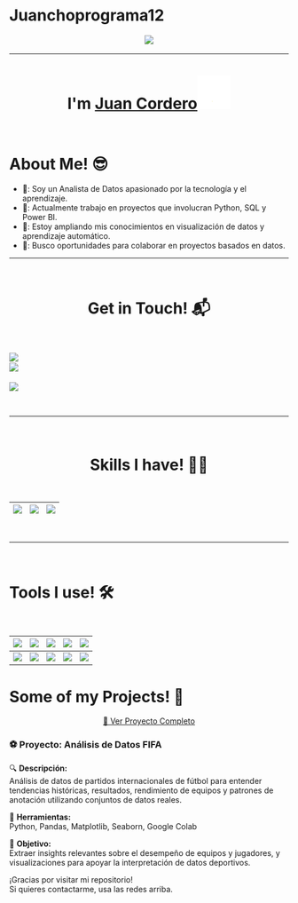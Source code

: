 # Juanchoprograma12


<p align="center">
  <img src="https://miro.medium.com/max/2048/1*OohqW5DGh9CQS4hLY5FXzA.png" height="230"/>
</p>
<hr>
<h1 align="center">I'm <a href="https://github.com/Juachoprograma12">Juan Cordero<a><img src="https://github.com/Kathryn-Jie/Kathryn-Jie/blob/main/wave.gif" width="60px"/></h1>
<br>
<h1>About Me! 😎</h1>

- 🏫: Soy un Analista de Datos apasionado por la tecnología y el aprendizaje.
- 🔭: Actualmente trabajo en proyectos que involucran Python, SQL y Power BI.
- 🌱: Estoy ampliando mis conocimientos en visualización de datos y aprendizaje automático.
- 🤔: Busco oportunidades para colaborar en proyectos basados en datos.
  
<hr>
<br>
<h1 align="center">Get in Touch! 📬</h1>
<br>

<a href="https://www.linkedin.com/in/juan-pérez-4512a7269" target="blank"><img align="center" src="https://img.shields.io/badge/Juan Cordero-0077B5?style=for-the-badge&logo=linkedin&logoColor=white" /></a> &nbsp;&nbsp;&nbsp;  
<a href="mailto:perezcorderojuanjose@gmail.com" target="blank"><img align="center" src="https://img.shields.io/badge/perezcorderojuanjose@gmail.com-D14836?style=for-the-badge&logo=gmail&logoColor=white" /></a>    
&nbsp;&nbsp;&nbsp;       
<a href="https://github.com/Juachoprograma12/fifa/blob/main/fifa.ipynb" target="blank"><img align="center" src="https://img.shields.io/badge/Proyecto%20FIFA-100000?style=for-the-badge&logo=github&logoColor=white" /></a>
  
<br>
<hr>
<br>
<h1 align="center">Skills I have! 🤸‍♂</h1>
<br>

|![](https://img.shields.io/badge/Data%20Analysis-blue?style=for-the-badge)|![](https://img.shields.io/badge/Data%20Visualization-blue?style=for-the-badge)|![](https://img.shields.io/badge/Dashboards-red?style=for-the-badge)|
|---|---|---|

<br>
<hr>
<br>
<h1>Tools I use! 🛠️</h1>
<br>
 
|![](https://img.shields.io/badge/Python-FFD43B?style=for-the-badge&logo=python&logoColor=darkgreen)|![](https://img.shields.io/badge/Jupyter-F37626.svg?&style=for-the-badge&logo=Jupyter&logoColor=white)|![](https://img.shields.io/badge/Pandas-2C2D72?style=for-the-badge&logo=pandas&logoColor=white)|![](https://img.shields.io/badge/Numpy-777BB4?style=for-the-badge&logo=numpy&logoColor=white)|![](https://img.shields.io/badge/Matplotlib-F58025?style=for-the-badge&logo=matplotlib&logoColor=white)|
|---|---|---|---|---|
|![](https://img.shields.io/badge/SQL-4479A1?style=for-the-badge&logo=postgresql&logoColor=white)|![](https://img.shields.io/badge/PostgreSQL-336791?style=for-the-badge&logo=postgresql&logoColor=white)|![](https://img.shields.io/badge/Power%20BI-F2C811?style=for-the-badge&logo=powerbi&logoColor=black)|![](https://img.shields.io/badge/Excel-217346?style=for-the-badge&logo=microsoft-excel&logoColor=white)|![](https://img.shields.io/badge/Seaborn-2D5F73?style=for-the-badge&logo=seaborn&logoColor=white)|

<h1>Some of my Projects! 🎨</h1>

<p align="center">
  <a href="https://github.com/Juachoprograma12/fifa/blob/main/fifa.ipynb" target="_blank">
    📌 Ver Proyecto Completo
  </a>
</p>

### ⚽ Proyecto: Análisis de Datos FIFA

🔍 **Descripción:**  
Análisis de datos de partidos internacionales de fútbol para entender tendencias históricas, resultados, rendimiento de equipos y patrones de anotación utilizando conjuntos de datos reales.

🧰 **Herramientas:**  
Python, Pandas, Matplotlib, Seaborn, Google Colab 

🎯 **Objetivo:**  
Extraer insights relevantes sobre el desempeño de equipos y jugadores, y visualizaciones para apoyar la interpretación de datos deportivos.


¡Gracias por visitar mi repositorio!  
Si quieres contactarme, usa las redes arriba.
